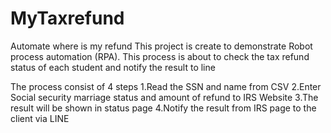 # MyTaxrefund
Automate where is my refund
This project is create to demonstrate Robot process automation (RPA). This process is about to check the tax refund status of each student and notify the result to line

The process consist of 4 steps
1.Read the SSN and name from CSV
2.Enter Social security marriage status and amount of refund to IRS Website
3.The result will be shown in status page
4.Notify the result from IRS page to the client via LINE

